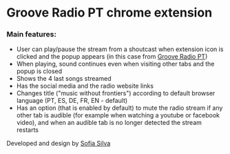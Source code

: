 # Groove Radio PT chrome extension

### Main features:
 - User can play/pause the stream from a shoutcast when extension icon is clicked and the popup appears (in this case from [Groove Radio PT](https://grooveradiopt.com/))
 - When playing, sound continues even when visiting other tabs and the popup is closed
 - Shows the 4 last songs streamed
 - Has the social media and the radio website links
 - Changes title ("music without frontiers") according to default browser language (PT, ES, DE, FR, EN - default)
 - Has an option (that is enabled by default) to mute the radio stream if any other tab is audible (for example when watching a youtube or facebook video), and when an audible tab is no longer detected the stream restarts

Developed and design by [Sofia Silva](https://github.com/sofiabsilva)
